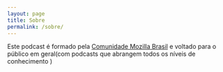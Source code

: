 ```yaml
---
layout: page
title: Sobre
permalink: /sobre/
---
```


Este podcast é formado pela [Comunidade Mozilla Brasil](http://mozillabrasil.org.br/) e voltado para o público em geral(com podcasts que abrangem todos os níveis de conhecimento	)
